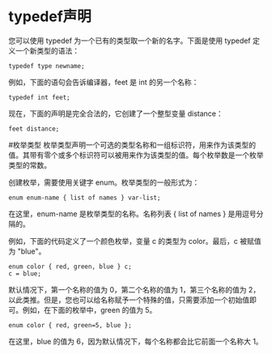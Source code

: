 # typedef声明
您可以使用 typedef 为一个已有的类型取一个新的名字。下面是使用 typedef 定义一个新类型的语法：

    typedef type newname; 
例如，下面的语句会告诉编译器，feet 是 int 的另一个名称：

    typedef int feet;
现在，下面的声明是完全合法的，它创建了一个整型变量 distance：

    feet distance;
#枚举类型
枚举类型声明一个可选的类型名称和一组标识符，用来作为该类型的值。其带有零个或多个标识符可以被用来作为该类型的值。每个枚举数是一个枚举类型的常数。

创建枚举，需要使用关键字 enum。枚举类型的一般形式为：

    enum enum-name { list of names } var-list; 
在这里，enum-name 是枚举类型的名称。名称列表 { list of names } 是用逗号分隔的。

例如，下面的代码定义了一个颜色枚举，变量 c 的类型为 color。最后，c 被赋值为 "blue"。

    enum color { red, green, blue } c;
    c = blue;
默认情况下，第一个名称的值为 0，第二个名称的值为 1，第三个名称的值为 2，以此类推。但是，您也可以给名称赋予一个特殊的值，只需要添加一个初始值即可。例如，在下面的枚举中，green 的值为 5。

    enum color { red, green=5, blue };
在这里，blue 的值为 6，因为默认情况下，每个名称都会比它前面一个名称大 1。
